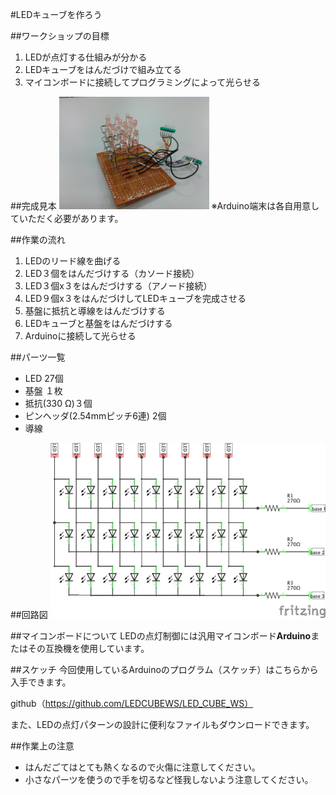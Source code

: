 #LEDキューブを作ろう

##ワークショップの目標
1. LEDが点灯する仕組みが分かる
2. LEDキューブをはんだづけで組み立てる
3. マイコンボードに接続してプログラミングによって光らせる

##完成見本
<img alt="見本写真" src="https://raw.githubusercontent.com/LEDCUBEWS/LED_CUBE_WS/master/photo/KIMG0041.jpg" width="240" height="180"/>
※Arduino端末は各自用意していただく必要があります。

##作業の流れ
1. LEDのリード線を曲げる
2. LED３個をはんだづけする（カソード接続）
3. LED３個x３をはんだづけする（アノード接続）
4. LED９個x３をはんだづけしてLEDキューブを完成させる
5. 基盤に抵抗と導線をはんだづけする
6. LEDキューブと基盤をはんだづけする
7. Arduinoに接続して光らせる

##パーツ一覧
- LED 27個
- 基盤 １枚
- 抵抗(330 Ω)３個
- ピンヘッダ(2.54mmピッチ6連) 2個
- 導線 

##回路図
<img alt="回路図" src="https://raw.githubusercontent.com/LEDCUBEWS/LED_CUBE_WS/master/配布資料/circuit.png" width="440" height="280"/>


##マイコンボードについて
LEDの点灯制御には汎用マイコンボード**Arduino**またはその互換機を使用しています。

##スケッチ
今回使用しているArduinoのプログラム（スケッチ）はこちらから入手できます。

github（https://github.com/LEDCUBEWS/LED_CUBE_WS）

また、LEDの点灯パターンの設計に便利なファイルもダウンロードできます。

##作業上の注意
- はんだごてはとても熱くなるので火傷に注意してください。
- 小さなパーツを使うので手を切るなど怪我しないよう注意してください。



